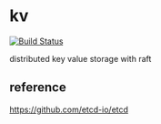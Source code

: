 # kv

[![Build Status](https://travis-ci.org/ejunjsh/raftkv.svg?branch=master)](https://travis-ci.org/ejunjsh/raftkv)

distributed key value storage with raft

## reference

https://github.com/etcd-io/etcd
